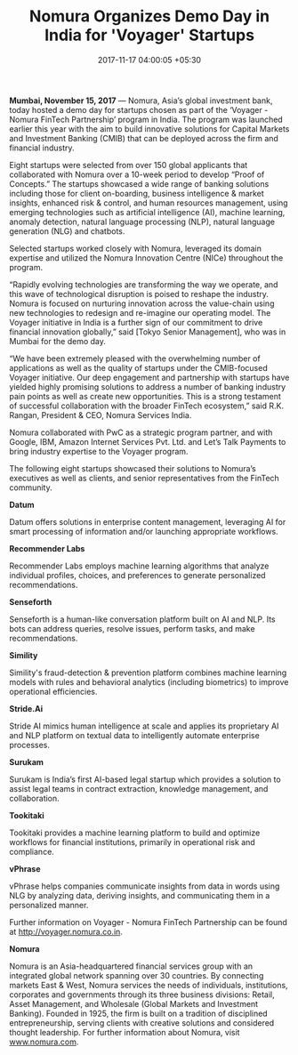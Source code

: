 ﻿---
title: Nomura Organizes Demo Day in India for 'Voyager' Startups
date: 2017-11-17 04:00:05 +05:30
categories:
- Fintech
- News
- Startups
tags:
- Asia
- Datum
- news
- Recommender Labs
- Senseforth
- Simility
- Stride.Ai
- Surukam
- Tookitaki
- Vphrase
layout: post
type: post
status: publish
category:
- Fintech
- News
- Startups
Markets:
- Asia
- Datum
- news
- Recommender Labs
- Senseforth
- Simility
- Stride.Ai
- Surukam
- Tookitaki
- Vphrase
Person: MEDICI Team
---

<p><b>Mumbai, November 15, 2017</b> — Nomura, Asia’s global investment bank, today hosted a demo day for startups chosen as part of the ‘Voyager - Nomura FinTech Partnership’ program in India. The program was launched earlier this year with the aim to build innovative solutions for Capital Markets and Investment Banking (CMIB) that can be deployed across the firm and financial industry.</p>
<p>Eight startups were selected from over 150 global applicants that collaborated with Nomura over a 10-week period to develop “Proof of Concepts.” The startups showcased a wide range of banking solutions including those for client on-boarding, business intelligence &amp; market insights, enhanced risk &amp; control, and human resources management, using emerging technologies such as artificial intelligence (AI), machine learning, anomaly detection, natural language processing (NLP), natural language generation (NLG) and chatbots.</p>
<p>Selected startups worked closely with Nomura, leveraged its domain expertise and utilized the Nomura Innovation Centre (NICe) throughout the program.</p>
<p>“Rapidly evolving technologies are transforming the way we operate, and this wave of technological disruption is poised to reshape the industry. Nomura is focused on nurturing innovation across the value-chain using new technologies to redesign and re-imagine our operating model. The Voyager initiative in India is a further sign of our commitment to drive financial innovation globally,” said [Tokyo Senior Management], who was in Mumbai for the demo day.</p>
<p>“We have been extremely pleased with the overwhelming number of applications as well as the quality of startups under the CMIB-focused Voyager initiative. Our deep engagement and partnership with startups have yielded highly promising solutions to address a number of banking industry pain points as well as create new opportunities. This is a strong testament of successful collaboration with the broader FinTech ecosystem,” said R.K. Rangan, President &amp; CEO, Nomura Services India. </p>
<p>Nomura collaborated with PwC as a strategic program partner, and with Google, IBM, Amazon Internet Services Pvt. Ltd. and Let’s Talk Payments to bring industry expertise to the Voyager program. </p>
<p>The following eight startups showcased their solutions to Nomura’s executives as well as clients, and senior representatives from the FinTech community.  </p>
<p><b>Datum</b></p>
<p>Datum offers solutions in enterprise content management, leveraging AI for smart processing of information and/or launching appropriate workflows. </p>
<p><b>Recommender Labs</b></p>
<p>Recommender Labs employs machine learning algorithms that analyze individual profiles, choices, and preferences to generate personalized recommendations. </p>
<p><b>Senseforth</b></p>
<p>Senseforth is a human-like conversation platform built on AI and NLP. Its bots can address queries, resolve issues, perform tasks, and make recommendations. </p>
<p><b>Simility</b></p>
<p>Simility's fraud-detection &amp; prevention platform combines machine learning models with rules and behavioral analytics (including biometrics) to improve operational efficiencies.</p>
<p><b>Stride.Ai</b></p>
<p>Stride AI mimics human intelligence at scale and applies its proprietary AI and NLP platform on textual data to intelligently automate enterprise processes.</p>
<p><b>Surukam</b></p>
<p>Surukam is India’s first AI-based legal startup which provides a solution to assist legal teams in contract extraction, knowledge management, and collaboration.</p>
<p><b>Tookitaki</b></p>
<p>Tookitaki provides a machine learning platform to build and optimize workflows for financial institutions, primarily in operational risk and compliance.</p>
<p><b>vPhrase</b></p>
<p>vPhrase helps companies communicate insights from data in words using NLG by analyzing data, deriving insights, and communicating them in a personalized manner.</p>
<p>Further information on Voyager - Nomura FinTech Partnership can be found at <a href="http://voyager.nomura.co.in">http://voyager.nomura.co.in</a>.</p>
<p><strong>Nomura</strong></p>
<p>Nomura is an Asia-headquartered financial services group with an integrated global network spanning over 30 countries. By connecting markets East &amp; West, Nomura services the needs of individuals, institutions, corporates and governments through its three business divisions: Retail, Asset Management, and Wholesale (Global Markets and Investment Banking). Founded in 1925, the firm is built on a tradition of disciplined entrepreneurship, serving clients with creative solutions and considered thought leadership. For further information about Nomura, visit <a href="http://www.nomura.com">www.nomura.com</a>.</p>
